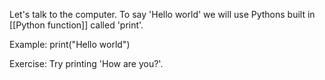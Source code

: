 Let's talk to the computer.
To say 'Hello world' we will use Pythons built in [[Python function]] called 'print'.

Example: print("Hello world")

Exercise: Try printing 'How are you?'.


